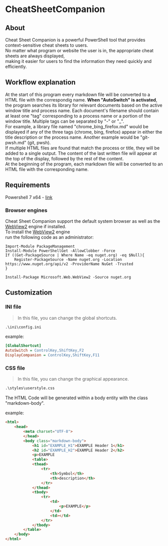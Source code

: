 # CheatSheetCompanion

## About

Cheat Sheet Companion is a powerful PowerShell tool that provides context-sensitive cheat sheets to users. </br>
No matter what program or website the user is in, the appropriate cheat sheets are always displayed, </br>
making it easier for users to find the information they need quickly and efficiently.

## Workflow explanation

At the start of this program every markdown file will be converted to a HTML file with the correspondig name.
<b>When "AutoSwitch" is activated</b>, the program searches its library for relevant documents based on the active 
window title and process name. Each document's filename should contain at least one "tag" corresponding to a process 
name or a portion of the window title. Multiple tags can be separated by "-" or "_".
</br>
For example, a library file named "chrome_bing_firefox.md" would be displayed if any of the three tags (chrome, bing, firefox) 
appear in either the title description or the process name. Another example would be "git-pwsh.md" (git, pwsh).
</br>
If multiple HTML files are found that match the process or title, they will be added to a single output.
The content of the last written file will appear at the top of the display, followed by the rest of the content.
</br>
At the beginning of the program, each markdown file will be converted to an HTML file with the corresponding name.

## Requirements

Powershell 7 x64 - [link](https://github.com/PowerShell/PowerShell)

### Browser engines

Cheat Sheet Companion support the default system browser as well as the [WebView2](https://developer.microsoft.com/en-us/microsoft-edge/webview2/) engine if installed.</br>
To install the [WebView2](https://developer.microsoft.com/en-us/microsoft-edge/webview2/) engine</br>
run the following code as an administrator:

```pwsh
Import-Module PackageManagement
Install-Module PowerShellGet -AllowClobber -Force
If ((Get-PackageSource | Where Name -eq nuget.org) -eq $Null){
    Register-PackageSource -Name nuget.org -Location https://www.nuget.org/api/v2 -ProviderName NuGet -Trusted
}

Install-Package Microsoft.Web.WebView2 -Source nuget.org
```

## Customization

### INI file

> In this file, you can change the global shortcuts.

```txt
.\ini\config.ini
```

example:
```ini
[GlobalShortcut]
AutoSwitch = ControlKey,ShiftKey,F2
DisplayCompanion = ControlKey,ShiftKey,F11
```

### CSS file

> In this file, you can change the graphical appearance.

```txt
.\styles\userstyle.css
```

The HTML Code will be generated within a body entity with the class "markdown-body".

example:

```html
<html>
	<head>
		<meta charset="UTF-8">
		</head>
		<body class="markdown-body">
			<h1 id="EXAMPLE_H1">EXAMPLE Header 1</h1>
			<h2 id="EXAMPLE_H2">EXAMPLE Header 2</h2>
			<p>EXAMPLE
			<table>
			<thead>
				<tr>
					<th>Symbol</th>
					<th>description</th>
				</tr>
			</thead>
			<tbody>
				<tr>
					<td>
						<p>EXAMPLE</p>
					</td>
					<td></td>
				</tr>
			</tbody>
		</table>
	</body>
</html>
```
